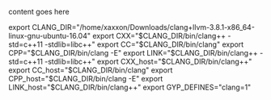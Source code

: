 content goes here



export CLANG_DIR="/home/xaxxon/Downloads/clang+llvm-3.8.1-x86_64-linux-gnu-ubuntu-16.04"
export CXX="$CLANG_DIR/bin/clang++ -std=c++11 -stdlib=libc++"
export CC="$CLANG_DIR/bin/clang"
export CPP="$CLANG_DIR/bin/clang -E"
export LINK="$CLANG_DIR/bin/clang++ -std=c++11 -stdlib=libc++"
export CXX_host="$CLANG_DIR/bin/clang++"
export CC_host="$CLANG_DIR/bin/clang"
export CPP_host="$CLANG_DIR/bin/clang -E"
export LINK_host="$CLANG_DIR/bin/clang++"
export GYP_DEFINES="clang=1"
				    